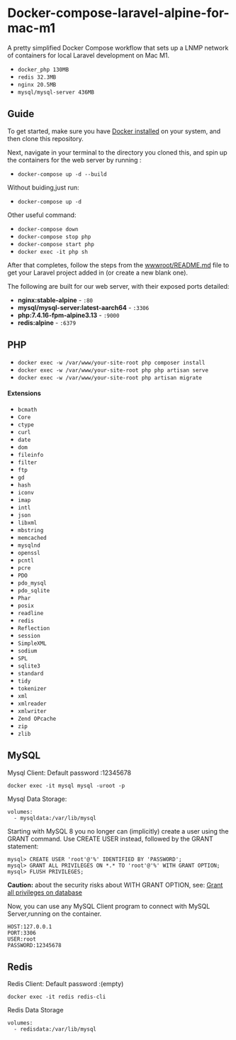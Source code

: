 # Docker-compose-laravel-alpine-for-mac-m1
A pretty simplified Docker Compose workflow that sets up a LNMP network of containers for local Laravel development on Mac M1.

- `docker_php 130MB`
- `redis 32.3MB`
- `nginx 20.5MB`
- `mysql/mysql-server 436MB`

## Guide

To get started, make sure you have [Docker installed](https://docs.docker.com/docker-for-mac/install/) on your system, and then clone this repository.

Next, navigate in your terminal to the directory you cloned this, and spin up the containers for the web server by running :
- `docker-compose up -d --build`

Without buiding,just run:
- `docker-compose up -d`

Other useful command:
- `docker-compose down`
- `docker-compose stop php`
- `docker-compose start php`
- `docker exec -it php sh`

After that completes, follow the steps from the [wwwroot/README.md](wwwroot/README.md) file to get your Laravel project added in (or create a new blank one).

The following are built for our web server, with their exposed ports detailed:

- **nginx:stable-alpine** - `:80`
- **mysql/mysql-server:latest-aarch64** - `:3306`
- **php:7.4.16-fpm-alpine3.13** - `:9000`
- **redis:alpine** - `:6379`

## PHP 

- `docker exec -w /var/www/your-site-root php composer install`
- `docker exec -w /var/www/your-site-root php php artisan serve`
- `docker exec -w /var/www/your-site-root php artisan migrate` 
  
#### Extensions

- `bcmath`
- `Core`
- `ctype`
- `curl`
- `date`
- `dom`
- `fileinfo`
- `filter`
- `ftp`
- `gd`
- `hash`
- `iconv`
- `imap`
- `intl`
- `json`
- `libxml`
- `mbstring`
- `memcached`
- `mysqlnd`
- `openssl`
- `pcntl`
- `pcre`
- `PDO`
- `pdo_mysql`
- `pdo_sqlite`
- `Phar`
- `posix`
- `readline`
- `redis`
- `Reflection`
- `session`
- `SimpleXML`
- `sodium`
- `SPL`
- `sqlite3`
- `standard`
- `tidy`
- `tokenizer`
- `xml`
- `xmlreader`
- `xmlwriter`
- `Zend OPcache`
- `zip`
- `zlib`

## MySQL
Mysql Client: Default password :12345678 
```
docker exec -it mysql mysql -uroot -p
```
Mysql Data Storage:
```
volumes:
  - mysqldata:/var/lib/mysql     
```

Starting with MySQL 8 you no longer can (implicitly) create a user using the GRANT command. Use CREATE USER instead, followed by the GRANT statement:

```
mysql> CREATE USER 'root'@'%' IDENTIFIED BY 'PASSWORD';
mysql> GRANT ALL PRIVILEGES ON *.* TO 'root'@'%' WITH GRANT OPTION;
mysql> FLUSH PRIVILEGES;
```
**Caution:** about the security risks about WITH GRANT OPTION, see:
[Grant all privileges on database](https://dev.mysql.com/doc/refman/8.0/en/privileges-provided.html#priv_all)

Now, you can use any MySQL Client program to connect with MySQL Server,running on the container.
```
HOST:127.0.0.1
PORT:3306
USER:root
PASSWORD:12345678 
```

## Redis
Redis Client: Default password :(empty) 
```
docker exec -it redis redis-cli
```
Redis Data Storage
```
volumes:
  - redisdata:/var/lib/mysql     
```

